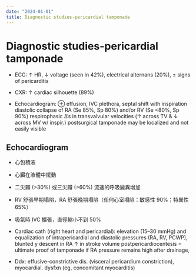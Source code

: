```yaml
---
date: "2024-01-01"
title: Diagnostic studies-pericardial tamponade
---
```



# Diagnostic studies-pericardial tamponade

- ECG: ↑ HR, ↓ voltage (seen in 42%), electrical alternans (20%), ± signs of pericarditis

- CXR: ↑ cardiac silhouette (89%)
- Echocardiogram: ⊕ effusion, IVC plethora, septal shift with inspiration
  diastolic collapse of RA (Se 85%, Sp 80%) and/or RV (Se <80%, Sp 90%)
  respirophasic ∆’s in transvalvular velocities (↑ across TV & ↓ across MV w/ inspir.)
  postsurgical tamponade may be localized and not easily visible

## Echocardiogram

- 心包積液
- 心臟在液體中擺動
- 二尖瓣 (>30%) 或三尖瓣 (>60%) 流速的呼吸變異增加
- RV 舒張早期塌陷，RA 舒張晚期塌陷（任何心室塌陷：敏感性 90%；特異性 65%）
- 吸氣時 IVC 擴張，直徑縮小不到 50%

- Cardiac cath (right heart and pericardial): elevation (15–30 mmHg) and equalization of
  intrapericardial and diastolic pressures (RA, RV, PCWP), blunted y descent in RA
  ↑ in stroke volume postpericardiocentesis = ultimate proof of tamponade
  if RA pressure remains high after drainage,
- Ddx: effusive-constrictive dis. (visceral pericardium constriction), myocardial. dysfxn (eg, concomitant myocarditis)
